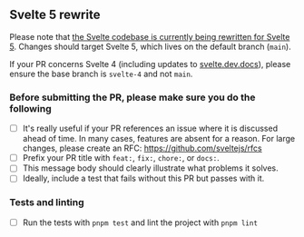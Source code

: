 ## Svelte 5 rewrite

Please note that [the Svelte codebase is currently being rewritten for Svelte 5](https://svelte.dev/blog/runes). Changes should target Svelte 5, which lives on the default branch (`main`).

If your PR concerns Svelte 4 (including updates to [svelte.dev.docs](https://svelte.dev/docs)), please ensure the base branch is `svelte-4` and not `main`.

### Before submitting the PR, please make sure you do the following

- [ ] It's really useful if your PR references an issue where it is discussed ahead of time. In many cases, features are absent for a reason. For large changes, please create an RFC: https://github.com/sveltejs/rfcs
- [ ] Prefix your PR title with `feat:`, `fix:`, `chore:`, or `docs:`.
- [ ] This message body should clearly illustrate what problems it solves.
- [ ] Ideally, include a test that fails without this PR but passes with it.

### Tests and linting

- [ ] Run the tests with `pnpm test` and lint the project with `pnpm lint`
